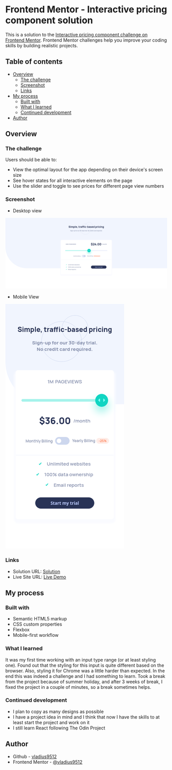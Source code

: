 # Frontend Mentor - Interactive pricing component solution

This is a solution to the [Interactive pricing component challenge on Frontend Mentor](https://www.frontendmentor.io/challenges/interactive-pricing-component-t0m8PIyY8). Frontend Mentor challenges help you improve your coding skills by building realistic projects.

## Table of contents

-   [Overview](#overview)
    -   [The challenge](#the-challenge)
    -   [Screenshot](#screenshot)
    -   [Links](#links)
-   [My process](#my-process)
    -   [Built with](#built-with)
    -   [What I learned](#what-i-learned)
    -   [Continued development](#continued-development)
-   [Author](#author)

## Overview

### The challenge

Users should be able to:

-   View the optimal layout for the app depending on their device's screen size
-   See hover states for all interactive elements on the page
-   Use the slider and toggle to see prices for different page view numbers

### Screenshot

-   Desktop view

![](./screenshots/desktop-view.png)

-   Mobile View

![](./screenshots/mobile-view.png)

### Links

-   Solution URL: [Solution](https://github.com/vladius9512/FrontEndMentor-Challenges/tree/main/interactive-pricing-component-main)
-   Live Site URL: [Live Demo](https://vladius9512.github.io/FrontEndMentor-Challenges/interactive-pricing-component-main/interactive-pricing.html)

## My process

### Built with

-   Semantic HTML5 markup
-   CSS custom properties
-   Flexbox
-   Mobile-first workflow

### What I learned

It was my first time working with an input type range (or at least styling one). Found out that the styling for this input is quite different based on the browser. Also, styling it for Chrome was a little harder than expected. In the end this was indeed a challenge and I had something to learn. Took a break from the project because of summer holiday, and after 3 weeks of break, I fixed the project in a couple of minutes, so a break sometimes helps.

### Continued development

-   I plan to copy as many designs as possible
-   I have a project idea in mind and I think that now I have the skills to at least start the project and work on it
-   I still learn React following The Odin Project

## Author

-   Github - [vladius9512](https://github.com/vladius9512)
-   Frontend Mentor - [@vladius9512](https://www.frontendmentor.io/profile/vladius9512)
